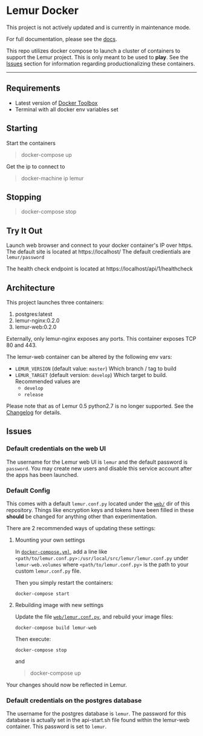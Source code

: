 Lemur Docker
============

This project is not actively updated and is currently in maintenance mode.

For full documentation, please see the [docs](https://lemur.readthedocs.org).

This repo utilizes docker compose to launch a cluster of containers to support the Lemur project.  This is only meant to be used to **play**.  See the [Issues](#Issues) section for information regarding productionalizing these containers.

----------

Requirements
------------

-   Latest version of [Docker Toolbox](https://www.docker.com/toolbox)
-   Terminal with all docker env variables set

Starting
--------

Start the containers

> docker-compose up

Get the ip to connect to

> docker-machine ip lemur

Stopping
--------

> docker-compose stop

Try It Out
----------

Launch web browser and connect to your docker container's IP over https. 
The default site is located at https://localhost/
The default credientials are `lemur/password`

The health check endpoint is located at https://localhost/api/1/healthcheck

Architecture
-------------

This project launches three containers:

1.  postgres:latest
2.  lemur-nginx:0.2.0
3.  lemur-web:0.2.0

Externally, only lemur-nginx exposes any ports. This container exposes TCP 80 and 443.

The lemur-web container can be altered by the following env vars:

-   `LEMUR_VERSION` (default value: `master`)
    Which branch / tag to build
-   `LEMUR_TARGET` (default version: `develop`)
    Which target to build.
    Recommended values are
    -   `develop`
    -   `release`

Please note that as of Lemur 0.5 python2.7 is no longer supported. See the [Changelog](http://lemur.readthedocs.io/en/latest/changelog.html#id1) for details.

Issues
------

### Default credentials on the web UI

The username for the Lemur web UI is `lemur` and the default password is `password`. You may create new users and disable this service account after the apps has been launched.  

### Default Config

This comes with a default `lemur.conf.py` located under the [`web/`](web/) dir of this repository.
Things like encryption keys and tokens have been filled in these **should** be changed for anything other than experimentation.

There are 2 recommended ways of updating these settings:

1.  Mounting your own settings
    
    In [`docker-compose.yml`](docker-compose.yml), add a line like `<path/to/lemur.conf.py>:/usr/local/src/lemur/lemur.conf.py` under `lemur-web.volumes`
    where `<path/to/lemur.conf.py>` is the path to your custom `lemur.conf.py` file.
    
    Then you simply restart the containers:
    
        docker-compose start
    
2.  Rebuilding image with new settings
    
    Update the file [`web/lemur.conf.py`](web/lemur.conf.py), and rebuild your image files:
    
        docker-compose build lemur-web
    
    Then execute:
    
        docker-compose stop
    
    and
    
    > docker-compose up

Your changes should now be reflected in Lemur.

### Default credentials on the postgres database

The username for the postgres database is `lemur`.  The password for this database is actually set in the api-start.sh file found within the lemur-web container.  This password is set to `lemur`.
